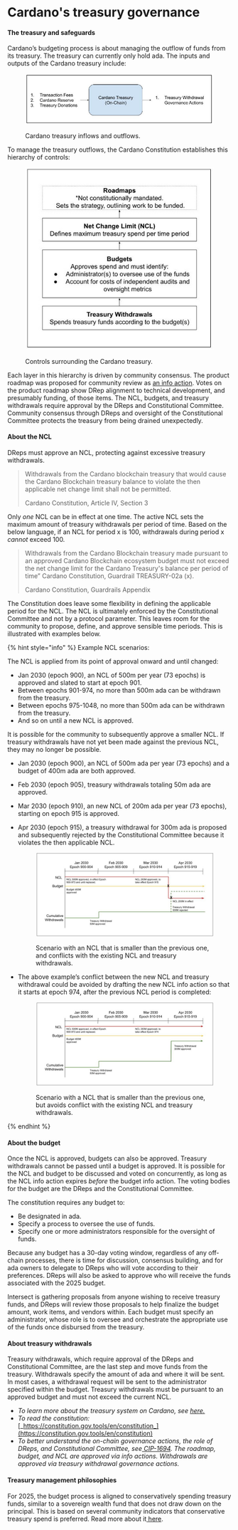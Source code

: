 # Cardano's treasury governance

#### The treasury and safeguards

Cardano’s budgeting process is about managing the outflow of funds from its treasury. The treasury can currently only hold ada. The inputs and outputs of the Cardano treasury include:

<figure><img src="../../.gitbook/assets/Edu Materials_Cardano Budget Process (1).jpg" alt=""><figcaption><p>Cardano treasury inflows and outflows.</p></figcaption></figure>

To manage the treasury outflows, the Cardano Constitution establishes this hierarchy of controls:

<figure><img src="../../.gitbook/assets/Edu Materials_Cardano Budget Process (1) (1).jpg" alt=""><figcaption><p>Controls surrounding the Cardano treasury.</p></figcaption></figure>

Each layer in this hierarchy is driven by community consensus. The product roadmap was proposed for community review as [an info action](https://gov.tools/governance_actions/56f39054758f1a3cedc1de9225d66bf270b62dfdbfbc5399f1d6d43aceffc636#0). Votes on the product roadmap show DRep alignment to technical development, and presumably funding, of those items. The NCL, budgets, and treasury withdrawals require approval by the DReps and Constitutional Committee. Community consensus through DReps and oversight of the Constitutional Committee protects the treasury from being drained unexpectedly.&#x20;

#### About the NCL

DReps must approve an NCL, protecting against excessive treasury withdrawals.

> Withdrawals from the Cardano blockchain treasury that would cause the Cardano Blockchain treasury balance to violate the then applicable net change limit shall not be permitted.
>
> Cardano Constitution, Article IV, Section 3

Only _one_ NCL can be in effect at one time. The active NCL sets the maximum amount of treasury withdrawals per period of time. Based on the below language, if an NCL for period x is 100, withdrawals during period x _cannot_ exceed 100.

> Withdrawals from the Cardano Blockchain treasury made pursuant to an approved Cardano Blockchain ecosystem budget must not exceed the net change limit for the Cardano Treasury's balance per period of time” Cardano Constitution, Guardrail TREASURY-02a (x).
>
> Cardano Constitution, Guardrails Appendix

The Constitution does leave some flexibility in defining the applicable period for the NCL. The NCL is ultimately enforced by the Constitutional Committee and not by a protocol parameter. This leaves room for the community to propose, define, and approve sensible time periods. This is illustrated with examples below.

{% hint style="info" %}
Example NCL scenarios: &#x20;



The NCL is applied from its point of approval onward and until changed:

* Jan 2030 (epoch 900), an NCL of 500m per year (73 epochs) is approved and slated to start at epoch 901.&#x20;
* Between epochs 901-974, no more than 500m ada can be withdrawn from the treasury.
* Between epochs 975-1048, no more than 500m ada can be withdrawn from the treasury.
* And so on until a new NCL is approved.



It is possible for the community to subsequently approve a smaller NCL. If treasury withdrawals have not yet been made against the previous NCL, they may no longer be possible.

* Jan 2030 (epoch 900), an NCL of 500m ada per year (73 epochs) and a budget of 400m ada are both approved.
* Feb 2030 (epoch 905), treasury withdrawals totaling 50m ada are approved.
* Mar 2030 (epoch 910), an new NCL of 200m ada per year (73 epochs), starting on epoch 915 is approved.
*   Apr 2030 (epoch 915), a treasury withdrawal for 300m ada is proposed and subsequently rejected by the Constitutional Committee because it violates the then applicable NCL.

    <figure><img src="../../.gitbook/assets/Edu Materials_Cardano Budget Process (2).jpg" alt=""><figcaption><p>Scenario with an NCL that is smaller than the previous one, and conflicts with the existing NCL and treasury withdrawals.</p></figcaption></figure>


*   The above example’s conflict between the new NCL and treasury withdrawal could be avoided by drafting the new NCL info action so that it starts at epoch 974, after the previous NCL period is completed:

    <figure><img src="../../.gitbook/assets/Edu Materials_Cardano Budget Process (3).jpg" alt=""><figcaption><p>Scenario with a NCL that is smaller than the previous one, but avoids conflict with the existing NCL and treasury withdrawals.</p></figcaption></figure>


{% endhint %}

#### About the budget

Once the NCL is approved, budgets can also be approved. Treasury withdrawals cannot be passed until a budget is approved. It is possible for the NCL and budget to be discussed and voted on concurrently, as long as the NCL info action expires _before_ the budget info action. The voting bodies for the budget are the DReps and the Constitutional Committee.&#x20;

The constitution requires any budget to:

* Be designated in ada.
* Specify a process to oversee the use of funds.
* Specify one or more administrators responsible for the oversight of funds.

Because any budget has a 30-day voting window, regardless of any off-chain processes, there is time for discussion, consensus building, and for ada owners to delegate to DReps who will vote according to their preferences. DReps will also be asked to approve who will receive the funds associated with the 2025 budget.&#x20;

Intersect is gathering proposals from anyone wishing to receive treasury funds, and DReps will review those proposals to help finalize the budget amount, work items, and vendors within. Each budget must specify an administrator, whose role is to oversee and orchestrate the appropriate use of the funds once disbursed from the treasury.

#### About treasury withdrawals

Treasury withdrawals, which require approval of the DReps and Constitutional Committee, are the last step and move funds from the treasury. Withdrawals specify the amount of ada and where it will be sent. In most cases, a withdrawal request will be sent to the administrator specified within the budget. Treasury withdrawals must be pursuant to an approved budget and must not exceed the current NCL.

* _To learn more about the treasury system on Cardano, see_ [_here._](https://docs.intersectmbo.org/cardano/cardano-economy/cardano-treasury)
* _To read the constitution:_ [_https://constitution.gov.tools/en/constitution_](https://constitution.gov.tools/en/constitution)
* _To better understand the on-chain governance actions, the role of DReps, and Constitutional Committee, see_[ _CIP-1694_](https://github.com/cardano-foundation/CIPs/tree/master/CIP-1694)_. The roadmap, budget, and NCL are approved via info actions. Withdrawals are approved via treasury withdrawal governance actions._

#### Treasury management philosophies

For 2025, the budget process is aligned to conservatively spending treasury funds, similar to a sovereign wealth fund that does not draw down on the principal. This is based on several community indicators that conservative treasury spend is preferred. Read more about it[ here](https://intersectmbo.org/news/understanding-committees-in-intersect-0-0).
